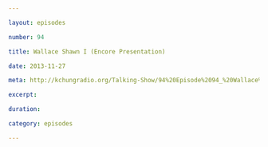 ```yaml
---

layout: episodes

number: 94

title: Wallace Shawn I (Encore Presentation)

date: 2013-11-27

meta: http://kchungradio.org/Talking-Show/94%20Episode%2094_%20Wallace%20Shawn.mp3

excerpt:

duration:

category: episodes

---
```

